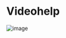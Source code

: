 # Videohelp
![image](https://user-images.githubusercontent.com/109077380/187472025-47c132ea-fde4-4f47-8d70-8dad73656b1e.png)
